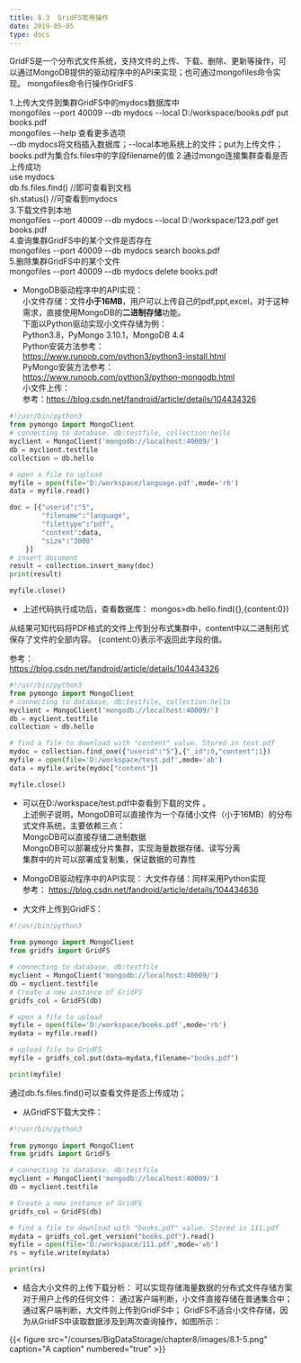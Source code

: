 ```yaml
---
title: 8.3  GridFS常用操作
date: 2019-05-05
type: docs
---
```


GridFS是一个分布式文件系统，支持文件的上传、下载、删除、更新等操作，可以通过MongoDB提供的驱动程序中的API来实现；也可通过mongofiles命令实现。
mongofiles命令行操作GridFS  

1.上传大文件到集群GridFS中的mydocs数据库中  
mongofiles --port 40009 --db mydocs --local D:/workspace/books.pdf put books.pdf  
mongofiles --help   查看更多选项  
--db mydocs将文档插入数据库；--local本地系统上的文件；put为上传文件；books.pdf为集合fs.files中的字段filename的值
2.通过mongo连接集群查看是否上传成功  
use mydocs  
db.fs.files.find() //即可查看到文档  
sh.status() //可查看到mydocs  
3.下载文件到本地  
mongofiles --port 40009 --db mydocs --local D:/workspace/123.pdf get books.pdf  
4.查询集群GridFS中的某个文件是否存在  
mongofiles --port 40009 --db mydocs search books.pdf  
5.删除集群GridFS中的某个文件  
mongofiles --port 40009 --db mydocs delete books.pdf  

 - MongoDB驱动程序中的API实现：  
小文件存储：文件**小于16MB**，用户可以上传自己的pdf,ppt,excel，对于这种需求，直接使用MongoDB的**二进制存储**功能。  
下面以Python驱动实现小文件存储为例：  
Python3.8，PyMongo 3.10.1，MongoDB 4.4  
Python安装方法参考：  
https://www.runoob.com/python3/python3-install.html  
PyMongo安装方法参考：  
https://www.runoob.com/python3/python-mongodb.html  
小文件上传：  
参考：https://blog.csdn.net/fandroid/article/details/104434326  

```python
#!/usr/bin/python3  
from pymongo import MongoClient  
# connecting to database. db:testfile, collection:hello 
myclient = MongoClient('mongodb://localhost:40009/')
db = myclient.testfile
collection = db.hello

# open a file to upload
myfile = open(file='D:/workspace/language.pdf',mode='rb')
data = myfile.read()  

doc = [{"userid":"5",
        "filename":"language",
        "filettype":"pdf",
        "content":data,
        "size":"3000"
    }]
# insert document
result = collection.insert_many(doc)
print(result)

myfile.close()
```

 - 上述代码执行成功后，查看数据库：
mongos>db.hello.find({},{content:0})

从结果可知代码将PDF格式的文件上传到分布式集群中，content中以二进制形式保存了文件的全部内容。
{content:0}表示不返回此字段的值。

参考：  
https://blog.csdn.net/fandroid/article/details/104434326

```python
#!/usr/bin/python3
from pymongo import MongoClient
# connecting to database. db:testfile, collection:hello  
myclient = MongoClient('mongodb://localhost:40009/')
db = myclient.testfile
collection = db.hello

# find a file to download with "content" value. Stored in test.pdf 
mydoc = collection.find_one({"userid":"5"},{"_id":0,"content":1})
myfile = open(file='D:/workspace/test.pdf',mode='ab')
data = myfile.write(mydoc["content"])

myfile.close()
```

 - 可以在D:/workspace/test.pdf中查看到下载的文件 。  
上述例子说明，MongoDB可以直接作为一个存储小文件（小于16MB）的分布式文件系统，主要依赖三点：  
MongoDB可以直接存储二进制数据  
MongoDB可以部署成分片集群，实现海量数据存储、读写分离  
集群中的片可以部署成复制集，保证数据的可靠性  

 - MongoDB驱动程序中的API实现：
大文件存储：同样采用Python实现  
参考：
https://blog.csdn.net/fandroid/article/details/104434636
 - 大文件上传到GridFS：  

```python
#!/usr/bin/python3
 
from pymongo import MongoClient
from gridfs import GridFS

# connecting to database. db:testfile 
myclient = MongoClient('mongodb://localhost:40009/')
db = myclient.testfile
# Create a new instance of GridFS
gridfs_col = GridFS(db)

# open a file to upload
myfile = open(file='D:/workspace/books.pdf',mode='rb')
mydata = myfile.read()

# upload file to GridFS
myfile = gridfs_col.put(data=mydata,filename="books.pdf")

print(myfile)
```

通过db.fs.files.find()可以查看文件是否上传成功；

 - 从GridFS下载大文件：
```python
#!/usr/bin/python3
 
from pymongo import MongoClient
from gridfs import GridFS

# connecting to database. db:testfile  
myclient = MongoClient('mongodb://localhost:40009/')
db = myclient.testfile

# Create a new instance of GridFS
gridfs_col = GridFS(db)

# find a file to download with "books.pdf" value. Stored in 111.pdf
mydata = gridfs_col.get_version("books.pdf").read()
myfile = open(file='D:/workspace/111.pdf',mode='wb')
rs = myfile.write(mydata)

print(rs)
```


 - 结合大小文件的上传下载分析：
可以实现存储海量数据的分布式文件存储方案
对于用户上传的任何文件：
通过客户端判断，小文件直接存储在普通集合中；
通过客户端判断，大文件则上传到GridFS中；
GridFS不适合小文件存储，因为从GridFS中读取数据涉及到两次查询操作，如图所示：



{{< figure src="/courses/BigDataStorage/chapter8/images/8.1-5.png" caption="A caption" numbered="true" >}}  





